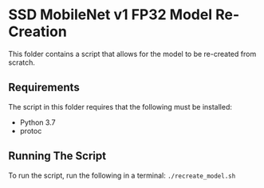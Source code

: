 # SSD MobileNet v1 FP32 Model Re-Creation
This folder contains a script that allows for the model to be re-created from scratch.

## Requirements
The script in this folder requires that the following must be installed:
- Python 3.7
- protoc

## Running The Script
To run the script, run the following in a terminal: `./recreate_model.sh`
